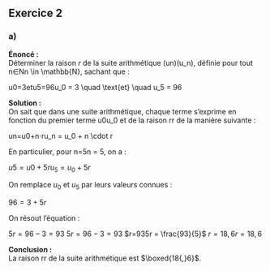 
## Exercice 2
### a)
**Énoncé :**  
Déterminer la raison $r$ de la suite arithmétique (un)(u_n), définie pour tout n∈Nn \in \mathbb{N}, sachant que :

u0=3etu5=96u_0 = 3 \quad \text{et} \quad u_5 = 96

**Solution :**  
On sait que dans une suite arithmétique, chaque terme s’exprime en fonction du premier terme u0u_0 et de la raison rr de la manière suivante :

un=u0+n⋅ru_n = u_0 + n \cdot r

En particulier, pour n=5n = 5, on a :

$u5=u0+5ru_5 = u_0 + 5r$

On remplace $u_0$ et $u_5$ par leurs valeurs connues :

$96 = 3 + 5r$

On résout l’équation :

$5r=96−3=93$
$5r = 96 - 3 = 93$ 
$r=935r = \frac{93}{5}$ 
$r=18,6r = 18{,}6$

**Conclusion :**  
La raison rr de la suite arithmétique est $\boxed{18{,}6}$.